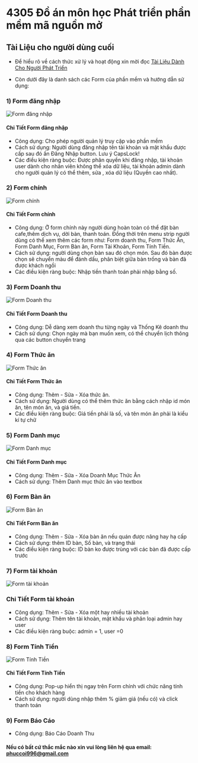# 4305 Đồ án môn học Phát triển phần mềm mã nguồn mở
## Tài Liệu cho người dùng cuối
* Để hiểu rõ về cách thức xử lý và hoạt động xin mời đọc
[Tài Liệu Dành Cho Người Phát Triển](https://github.com/TeamworkTCU/4305-FOSSD-Project/blob/master/Documents/T%C3%A0i%20Li%E1%BB%87u%20D%C3%A0nh%20Cho%20Ng%C6%B0%E1%BB%9Di%20Ph%C3%A1t%20Tri%E1%BB%83n.md)

* Còn dưới đây là danh sách các Form của phần mềm và hướng dẫn sử dụng:
### 1) Form đăng nhập
![Form đăng nhập ](https://github.com/TeamworkTCU/4305-FOSSD-Project/blob/Phuc/1.PNG)
#### Chi Tiết Form đăng nhập
* Công dụng: Cho phép người quản lý truy cập vào phần mềm 
* Cách sử dụng: Người dùng đăng nhập tên tài khoản và mật khẩu được cấp sau đó ấn Đăng Nhập button. Lưu ý CapsLock!
* Các điều kiện ràng buộc: Được phân quyền khi đăng nhập, tài khoản user dành cho nhân viên không thể xóa dữ liệu, tài khoản admin dành cho người quản lý có thể thêm, sửa , xóa dữ liệu (Quyền cao nhất).

### 2) Form chính 
![Form chính ](https://github.com/TeamworkTCU/4305-FOSSD-Project/blob/Phuc/2.PNG)
#### Chi Tiết Form chính 
* Công dụng: Ở form chính này người dùng hoàn toàn có thể đặt bàn cafe,thêm dịch vụ, dời bàn, thanh toán. Đồng thời trên menu strip người dùng có thể xem thêm các form như: Form doanh thu, Form Thức Ăn, Form Danh Mục, Form Bàn ăn, Form Tài Khoản, Form Tính Tiền.
* Cách sử dụng: người dùng chọn bàn sau đó chọn món. Sau đó bàn được chọn sẽ chuyển màu để đánh dấu, phân biệt giữa bàn trống và bàn đã được khách ngồi
* Các điều kiện ràng buộc: Nhập tiền thanh toán phải nhập bằng số.

### 3) Form Doanh thu 
![Form Doanh thu ](https://github.com/TeamworkTCU/4305-FOSSD-Project/blob/Phuc/3.PNG)
#### Chi Tiết Form Doanh thu 
* Công dụng: Dễ dàng xem doanh thu từng ngày và Thống Kê doanh thu
* Cách sử dụng: Chọn ngày mà bạn muốn xem, có thể chuyển lịch thông qua các button chuyển trang

### 4) Form Thức ăn 
![Form Thức ăn ](https://github.com/TeamworkTCU/4305-FOSSD-Project/blob/Phuc/4.PNG)
#### Chi Tiết Form Thức ăn 
* Công dụng: Thêm - Sửa - Xóa thức ăn. 
* Cách sử dụng: Người dùng có thể thêm thức ăn bằng cách nhập id món ăn, tên món ăn, và giá tiền.
* Các điều kiện ràng buộc: Giá tiền phải là số, và tên món ăn phải là kiểu kí tự chữ

### 5) Form Danh mục 
![Form Danh mục ](https://github.com/TeamworkTCU/4305-FOSSD-Project/blob/Phuc/5.PNG)
#### Chi Tiết Form Danh mục 
* Công dụng: Thêm - Sửa - Xóa Doanh Mục Thức Ăn
* Cách sử dụng: Thêm Danh mục thức ăn vào textbox 
### 6) Form Bàn ăn 
![Form Bàn ăn ](https://github.com/TeamworkTCU/4305-FOSSD-Project/blob/Phuc/6.PNG)
#### Chi Tiết Form Bàn ăn 
* Công dụng: Thêm - Sửa - Xóa bàn ăn nếu quán được nâng hay hạ cấp
* Cách sử dụng: thêm ID bàn, Số bàn, và trạng thái
* Các điều kiện ràng buộc: ID bàn ko được trùng với các bàn đã được cấp trước

### 7) Form tài khoản 
![Form tài khoản ](https://github.com/TeamworkTCU/4305-FOSSD-Project/blob/Phuc/7.PNG)
### Chi Tiết Form tài khoản 
* Công dụng: Thêm - Sửa - Xóa một hay nhiều tài khoản 
* Cách sử dụng: Thêm tên tài khoản, mật khẩu và phân loại admin hay user
* Các điều kiện ràng buộc: admin = 1, user =0

### 8) Form Tính Tiền 
![Form Tính Tiền ](https://github.com/TeamworkTCU/4305-FOSSD-Project/blob/Phuc/8.PNG)
#### Chi Tiết Form Tính Tiền 
* Công dụng: Pop-up hiển thị ngay trên Form chính với chức năng tính tiền cho khách hàng
* Cách sử dụng: người dùng nhập thêm % giảm giá (nếu có) và click thanh toán

### 9) Form Báo Cáo
* Công dụng: Báo Cáo Doanh Thu

#### Nếu có bất cứ thắc mắc nào xin vui lòng liên hệ qua email:    phuccoi996@gmail.com
